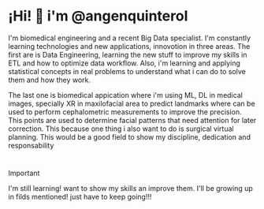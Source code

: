 # ¡Hi! 👋 i'm @angenquinterol

I'm biomedical engineering and a recent Big Data specialist. I'm constantly learning technologies and new applications, innovotion in three areas. The first are is Data Engineering,    learning the new stuff to improve my skills in ETL and how to optimize data workflow. Also, i'm learning and applying statistical concepts in real problems to understand what i can do to solve them and how they work.
  
The last one is biomedical appication where i'm using ML, DL in medical images, specially XR in maxilofacial area to predict landmarks where can be used to perform cephalometric measurements to improve the precision. This points are used to determine facial patterns that need attention for later correction. This because one thing i also want to do is surgical virtual planning. This would be a good field to show my discipline, dedication and responsability

#

> [!IMPORTANT]
> I'm still learning! want to show my skills an improve them. I'll be growing up in filds mentioned! just have to keep going!!! 

<!---
angelquinterol/angelquinterol is a ✨ special ✨ repository because its `README.md` (this file) appears on your GitHub profile.
You can click the Preview link to take a look at your changes.
--->
